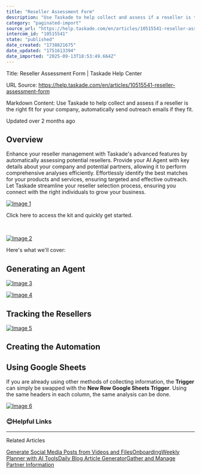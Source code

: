 ```yaml
---
title: "Reseller Assessment Form"
description: "Use Taskade to help collect and assess if a reseller is the right fit for your company, automatically send outreach emails if they fit."
category: "paginated-import"
source_url: "https://help.taskade.com/en/articles/10515541-reseller-assessment-form"
intercom_id: "10515541"
state: "published"
date_created: "1738821675"
date_updated: "1751613394"
date_imported: "2025-09-13T18:53:49.664Z"
---
```


Title: Reseller Assessment Form | Taskade Help Center

URL Source: https://help.taskade.com/en/articles/10515541-reseller-assessment-form

Markdown Content:
Use Taskade to help collect and assess if a reseller is the right fit for your company, automatically send outreach emails if they fit.

Updated over 2 months ago

Overview
--------

Enhance your reseller management with Taskade's advanced features by automatically assessing potential resellers. Provide your AI Agent with key details about your company and potential partners, allowing it to perform comprehensive analyses efficiently. Effortlessly identify the best matches for your products and services, ensuring targeted and effective outreach. Let Taskade streamline your reseller selection process, ensuring you connect with the right individuals to grow your business.

[![Image 1](https://downloads.intercomcdn.com/i/o/plyqw4hf/1367826767/b5a535f4c73ce030cd24abf535e0/CleanShot+2025-02-06+at+16_35_59%402xD.png?expires=1757791800&signature=e5864a430fc2e7a422308c6b97b333686d7e4e9701ef67f247310310ead647a9&req=dSMhEcF8m4ZZXvMW1HO4zdYkVJ1fpkF0T79XCCmwSMKGLIEtS7%2BqFLHPuSc1%0ASQL84oqfrxe2cz3SBoI%3D%0A)](https://downloads.intercomcdn.com/i/o/plyqw4hf/1367826767/b5a535f4c73ce030cd24abf535e0/CleanShot+2025-02-06+at+16_35_59%402xD.png?expires=1757791800&signature=e5864a430fc2e7a422308c6b97b333686d7e4e9701ef67f247310310ead647a9&req=dSMhEcF8m4ZZXvMW1HO4zdYkVJ1fpkF0T79XCCmwSMKGLIEtS7%2BqFLHPuSc1%0ASQL84oqfrxe2cz3SBoI%3D%0A)

Click here to access the kit and quickly get started.

​

[![Image 2](https://downloads.intercomcdn.com/i/o/plyqw4hf/1587159193/8d54f4a7a6d8abd7c0cf37c49409/ADD%2BTO%2BWORKSPACE1.png?expires=1757791800&signature=361b6635cffe4caaa7e10e454acaa52e8f1cce0186dcfa5eb2b4a10e3fb5dd7f&req=dSUvEch7lIBWWvMW1HO4zQ2b9R5yovgGDsCjm47eJK7kgKr1NloeMQ%2BbfI8b%0ANE%2FwBQv5KDjHRUH7Mjs%3D%0A)](https://www.taskade.com/bundle/01JKD727CZ9PTVWXKBZT9WRMA6)

Here's what we'll cover:

Generating an Agent
-------------------

[![Image 3](https://downloads.intercomcdn.com/i/o/plyqw4hf/1367719287/c331b4985394f2f6c11bd0d8b431/CleanShot+2025-02-06+at+14_23_33%402xD.png?expires=1757791800&signature=8dcd25ec8e3cd0d8ce193f17554de8b3d87bf9465268da2fd84b5a9ce9ed4d2e&req=dSMhEc5%2FlINXXvMW1HO4zcUqOKpmwDeeeJbemnvKIAtqGDfKsoMwg5UBLvhU%0AfKZNhHLXy0i1YGXH6I8%3D%0A)](https://downloads.intercomcdn.com/i/o/plyqw4hf/1367719287/c331b4985394f2f6c11bd0d8b431/CleanShot+2025-02-06+at+14_23_33%402xD.png?expires=1757791800&signature=8dcd25ec8e3cd0d8ce193f17554de8b3d87bf9465268da2fd84b5a9ce9ed4d2e&req=dSMhEc5%2FlINXXvMW1HO4zcUqOKpmwDeeeJbemnvKIAtqGDfKsoMwg5UBLvhU%0AfKZNhHLXy0i1YGXH6I8%3D%0A)

[![Image 4](https://downloads.intercomcdn.com/i/o/plyqw4hf/1367721990/cbb983cf040645f62d039adc9243/CleanShot+2025-02-06+at+15_22_14%402x.png?expires=1757791800&signature=15e163f7976eaaee01ea91a550609dde3651086f56c1dae0f1d009546835fa61&req=dSMhEc58nIhWWfMW1HO4zYOx50Q%2FU%2BduPlihy%2BegQDIS0%2FWV%2FlbEb%2Bn2NsGR%0Aiwsq0frgThILL3NP1lo%3D%0A)](https://downloads.intercomcdn.com/i/o/plyqw4hf/1367721990/cbb983cf040645f62d039adc9243/CleanShot+2025-02-06+at+15_22_14%402x.png?expires=1757791800&signature=15e163f7976eaaee01ea91a550609dde3651086f56c1dae0f1d009546835fa61&req=dSMhEc58nIhWWfMW1HO4zYOx50Q%2FU%2BduPlihy%2BegQDIS0%2FWV%2FlbEb%2Bn2NsGR%0Aiwsq0frgThILL3NP1lo%3D%0A)

Tracking the Resellers
----------------------

[![Image 5](https://downloads.intercomcdn.com/i/o/plyqw4hf/1367722821/e053c2d82345423d0565a93b37c9/CleanShot+2025-02-06+at+15_25_35%402x.png?expires=1757791800&signature=36260aeb65842e2fa7330f0c4dcc00351afafbb874660e8d3b66c5d6399f80ed&req=dSMhEc58n4ldWPMW1HO4zXLqLnGdav4PsGIX2zjWyOzmyC6f562Iien67tT9%0AcqF%2B8%2BVzop%2FgVTo%2Fo78%3D%0A)](https://downloads.intercomcdn.com/i/o/plyqw4hf/1367722821/e053c2d82345423d0565a93b37c9/CleanShot+2025-02-06+at+15_25_35%402x.png?expires=1757791800&signature=36260aeb65842e2fa7330f0c4dcc00351afafbb874660e8d3b66c5d6399f80ed&req=dSMhEc58n4ldWPMW1HO4zXLqLnGdav4PsGIX2zjWyOzmyC6f562Iien67tT9%0AcqF%2B8%2BVzop%2FgVTo%2Fo78%3D%0A)

Creating the Automation
-----------------------

Using Google Sheets
-------------------

If you are already using other methods of collecting information, the **Trigger** can simply be swapped with the **New Row Google Sheets Trigger**. Using the same headers in each column, the same analysis can be done.

[![Image 6](https://downloads.intercomcdn.com/i/o/plyqw4hf/1367820692/ca050ca190fa764d2c80749c3bd6/CleanShot+2025-02-06+at+16_44_47%402xD.png?expires=1757791800&signature=eb5c3056a0e0d65554f1e917d69c173b6e2fab9e733f980ac0203595a92654df&req=dSMhEcF8nYdWW%2FMW1HO4zQHzpxLk%2Bj5FL6gci%2BM9UPIU9BBqzZz1LU7crPks%0AHS9S4ctWE7O3G5zCwCA%3D%0A)](https://downloads.intercomcdn.com/i/o/plyqw4hf/1367820692/ca050ca190fa764d2c80749c3bd6/CleanShot+2025-02-06+at+16_44_47%402xD.png?expires=1757791800&signature=eb5c3056a0e0d65554f1e917d69c173b6e2fab9e733f980ac0203595a92654df&req=dSMhEcF8nYdWW%2FMW1HO4zQHzpxLk%2Bj5FL6gci%2BM9UPIU9BBqzZz1LU7crPks%0AHS9S4ctWE7O3G5zCwCA%3D%0A)

### 😊**Helpful Links**

* * *

Related Articles

[Generate Social Media Posts from Videos and Files](https://help.taskade.com/en/articles/10441206-generate-social-media-posts-from-videos-and-files)[Onboarding](https://help.taskade.com/en/articles/10472809-onboarding)[Weekly Planner with AI Tools](https://help.taskade.com/en/articles/10505749-weekly-planner-with-ai-tools)[Daily Blog Article Generator](https://help.taskade.com/en/articles/10575689-daily-blog-article-generator)[Gather and Manage Partner Information](https://help.taskade.com/en/articles/11168119-gather-and-manage-partner-information)
